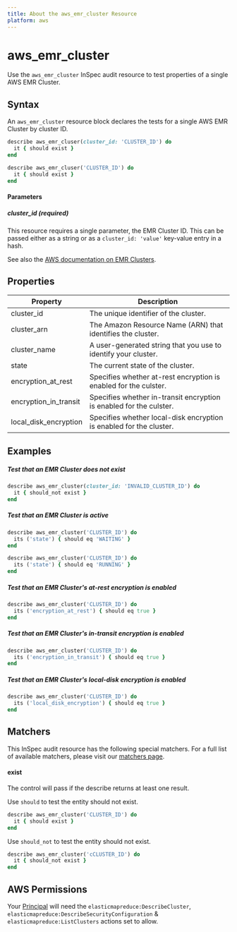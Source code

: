 ```yaml
---
title: About the aws_emr_cluster Resource
platform: aws
---
```


# aws\_emr\_cluster

Use the `aws_emr_cluster` InSpec audit resource to test properties of a single AWS EMR Cluster.

## Syntax

An `aws_emr_cluster` resource block declares the tests for a single AWS EMR Cluster by cluster ID.
```ruby
describe aws_emr_cluser(cluster_id: 'CLUSTER_ID') do
  it { should exist }
end
```
```ruby
describe aws_emr_cluser('CLUSTER_ID') do
  it { should exist }
end
```
#### Parameters

##### cluster\_id _(required)_

This resource requires a single parameter, the EMR Cluster ID.
This can be passed either as a string or as a `cluster_id: 'value'` key-value entry in a hash.

See also the [AWS documentation on EMR Clusters](https://docs.aws.amazon.com/emr/latest/ManagementGuide/emr-what-is-emr.html).

## Properties

|Property                                | Description|
| ---                                    | --- |
|cluster\_id                             | The unique identifier of the cluster. |
|cluster\_arn                            | The Amazon Resource Name (ARN) that identifies the cluster. |
|cluster\_name                           | A user-generated string that you use to identify your cluster. |
|state                                   | The current state of the cluster. |
|encryption\_at\_rest                    | Specifies whether at-rest encryption is enabled for the culster.|
|encryption\_in\_transit                 | Specifies whether in-transit encryption is enabled for the culster.|
|local\_disk\_encryption                 | Specifies whether local-disk encryption is enabled for the cluster. |

              
## Examples


##### Test that an EMR Cluster does not exist
```ruby
describe aws_emr_cluster(cluster_id: 'INVALID_CLUSTER_ID') do
  it { should_not exist }
end
```
##### Test that an EMR Cluster is active
```ruby
describe aws_emr_cluster('CLUSTER_ID') do
  its ('state') { should eq 'WAITING' }
end
```
```ruby
describe aws_emr_cluster('CLUSTER_ID') do
  its ('state') { should eq 'RUNNING' }
end
```
##### Test that an EMR Cluster's at-rest encryption is enabled
```ruby
describe aws_emr_cluster('CLUSTER_ID') do
  its ('encryption_at_rest') { should eq true }
end
```
##### Test that an EMR Cluster's in-transit encryption is enabled
```ruby
describe aws_emr_cluster('CLUSTER_ID') do
  its ('encryption_in_transit') { should eq true }
end
```
##### Test that an EMR Cluster's local-disk encryption is enabled
```ruby
describe aws_emr_cluster('CLUSTER_ID') do
  its ('local_disk_encryption') { should eq true }
end
```
## Matchers

This InSpec audit resource has the following special matchers. For a full list of available matchers, please visit our [matchers page](https://www.inspec.io/docs/reference/matchers/).

#### exist

The control will pass if the describe returns at least one result.

Use `should` to test the entity should not exist.
```ruby
describe aws_emr_cluster('CLUSTER_ID') do
  it { should exist }
end
```

Use `should_not` to test the entity should not exist.
```ruby
describe aws_emr_cluster('cCLUSTER_ID') do
  it { should_not exist }
end
```

## AWS Permissions

Your [Principal](https://docs.aws.amazon.com/IAM/latest/UserGuide/intro-structure.html#intro-structure-principal) will need the `elasticmapreduce:DescribeCluster`, `elasticmapreduce:DescribeSecurityConfiguration` & `elasticmapreduce:ListClusters` actions set to allow.

